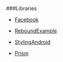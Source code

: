 ###Libraries
- [Facebook](https://github.com/facebook)
 - [Rebound](https://github.com/facebook/rebound)[Example](https://github.com/facebook/rebound)
 
- [StylingAndroid](https://github.com/StylingAndroid)
 - [Prism](https://github.com/StylingAndroid/Prism)
